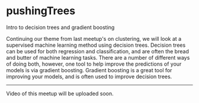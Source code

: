 # pushingTrees
Intro to decision trees and gradient boosting

Continuing our theme from last meetup's on clustering, we will look at a supervised machine learning method using decision trees. Decision trees can be used for both regression and classification, and are often the bread and butter of machine learning tasks. There are a number of different ways of doing both, however, one tool to help improve the predictions of your models is via gradient boosting. Gradient boosting is a great tool for improving your models, and is often used to improve decision trees.

---

Video of this meetup will be uploaded soon.